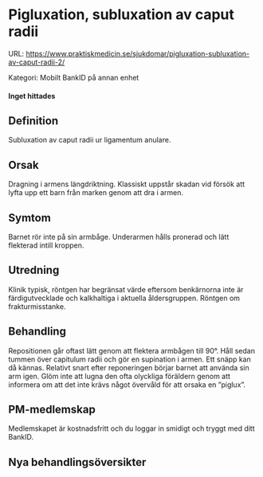 # Pigluxation, subluxation av caput radii

URL: https://www.praktiskmedicin.se/sjukdomar/pigluxation-subluxation-av-caput-radii-2/



Kategori: Mobilt BankID på annan enhet

#### Inget hittades

## Definition

Subluxation av caput radii ur ligamentum anulare.

## Orsak

Dragning i armens längdriktning. Klassiskt uppstår skadan vid försök att lyfta upp ett barn från marken genom att dra i armen.

## Symtom

Barnet rör inte på sin armbåge. Underarmen hålls pronerad och lätt flekterad intill kroppen.

## Utredning

Klinik typisk, röntgen har begränsat värde eftersom benkärnorna inte är färdigutvecklade och kalkhaltiga i aktuella åldersgruppen. Röntgen om frakturmisstanke.

## Behandling

Repositionen går oftast lätt genom att flektera armbågen till 90°. Håll sedan tummen över capitulum radii och gör en supination i armen. Ett snäpp kan då kännas. Relativt snart efter reponeringen börjar barnet att använda sin arm igen. Glöm inte att lugna den ofta olyckliga föräldern genom att informera om att det inte krävs något övervåld för att orsaka en ”piglux”.

## PM-medlemskap

Medlemskapet är kostnadsfritt och du loggar in smidigt och tryggt med ditt BankID.

## Nya behandlingsöversikter

